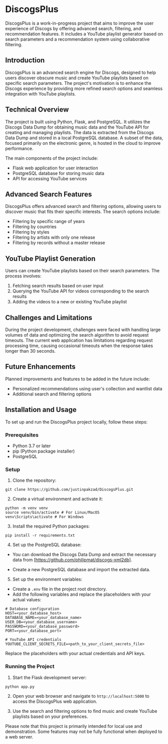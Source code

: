 # DiscogsPlus

DiscogsPlus is a work-in-progress project that aims to improve the user experience of Discogs by offering advanced search, filtering, and recommendation features. It includes a YouTube playlist generator based on search parameters and a recommendation system using collaborative filtering.

## Introduction

DiscogsPlus is an advanced search engine for Discogs, designed to help users discover obscure music and create YouTube playlists based on specific search parameters. The project's motivation is to enhance the Discogs experience by providing more refined search options and seamless integration with YouTube playlists.

## Technical Overview

The project is built using Python, Flask, and PostgreSQL. It utilizes the Discogs Data Dump for obtaining music data and the YouTube API for creating and managing playlists. The data is extracted from the Discogs Data Dump and stored in a local PostgreSQL database. A subset of the data, focused primarily on the electronic genre, is hosted in the cloud to improve performance.

The main components of the project include:

- Flask web application for user interaction
- PostgreSQL database for storing music data
- API for accessing YouTube services

## Advanced Search Features

DiscogsPlus offers advanced search and filtering options, allowing users to discover music that fits their specific interests. The search options include:

- Filtering by specific range of years
- Filtering by countries
- Filtering by styles
- Filtering by artists with only one release
- Filtering by records without a master release


## YouTube Playlist Generation

Users can create YouTube playlists based on their search parameters. The process involves:

1. Fetching search results based on user input
2. Querying the YouTube API for videos corresponding to the search results
3. Adding the videos to a new or existing YouTube playlist

## Challenges and Limitations

During the project development, challenges were faced with handling large volumes of data and optimizing the search algorithm to avoid request timeouts. The current web application has limitations regarding request processing time, causing occasional timeouts when the response takes longer than 30 seconds.

## Future Enhancements

Planned improvements and features to be added in the future include:

- Personalized recommendations using user's collection and wantlist data
- Additional search and filtering options


## Installation and Usage

To set up and run the DiscogsPlus project locally, follow these steps:

### Prerequisites

- Python 3.7 or later
- pip (Python package installer)
- PostgreSQL

### Setup

1. Clone the repository:
  ```
  git clone https://github.com/justinpakzad/DiscogsPlus.git
  ```
2. Create a virtual environment and activate it:
  ```
  python -m venv venv
  source venv/bin/activate # For Linux/MacOS
  venv\Scripts\activate # For Windows
  ```
3. Install the required Python packages:
  ```
  pip install -r requirements.txt
  ```
4. Set up the PostgreSQL database:

  - You can download the Discogs Data Dump and extract the necessary data from [https://github.com/philipmat/discogs-xml2db].

  - Create a new PostgreSQL database and import the extracted data.


5. Set up the environment variables:

  - Create a `.env` file in the project root directory.
  - Add the following variables and replace the placeholders with your actual values:
  ```
  # Database configuration
  HOST=<your_database_host>
  DATABASE_NAME=<your_database_name>
  USER_DB=<your_database_username>
  PASSWORD=<your_database_password>
  PORT=<your_database_port>

  # YouTube API credentials
  YOUTUBE_CLIENT_SECRETS_FILE=<path_to_your_client_secrets_file>
  ```
  Replace the placeholders with your actual credentials and API keys.
### Running the Project

1. Start the Flask development server:
  ```
  python app.py
  ```

2. Open your web browser and navigate to `http://localhost:5000` to access the DiscogsPlus web application.

3. Use the search and filtering options to find music and create YouTube playlists based on your preferences.

Please note that this project is primarily intended for local use and demonstration. Some features may not be fully functional when deployed to a web server.
